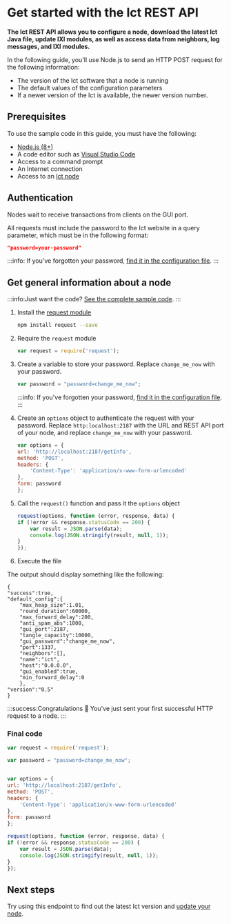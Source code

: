 # Get started with the Ict REST API

**The Ict REST API allows you to configure a node, download the latest Ict Java file, update IXI modules, as well as access data from neighbors, log messages, and IXI modules.**

In the following guide, you'll use Node.js to send an HTTP POST request for the following information:

* The version of the Ict software that a node is running
* The default values of the configuration parameters
* If a newer version of the Ict is available, the newer version number.

## Prerequisites

To use the sample code in this guide, you must have the following:

* [Node.js (8+)](https://nodejs.org/en/)
* A code editor such as [Visual Studio Code](https://code.visualstudio.com/Download)
* Access to a command prompt
* An Internet connection
* Access to an [Ict node](../how-to-guides/run-an-ict-node.md)

## Authentication

Nodes wait to receive transactions from clients on the GUI port.

All requests must include the password to the Ict website in a query parameter, which must be in the following format:

```json
"password=your-password"
```

:::info:
If you've forgotten your password, [find it in the configuration file](../references/troubleshooting.md).
:::

## Get general information about a node

:::info:Just want the code?
[See the complete sample code](#final-code).
:::

1. Install the [request module](https://github.com/request/request)

    ```bash
    npm install request --save
    ```

2. Require the `request` module

    ```js
    var request = require('request');
    ```

3. Create a variable to store your password. Replace `change_me_now` with your password.

    ```js
    var password = "password=change_me_now";
    ```

    :::info:
    If you've forgotten your password, [find it in the configuration file](../references/troubleshooting.md).
    :::

4. Create an `options` object to authenticate the request with your password. Replace `http:localhost:2187` with the URL and REST API port of your node, and replace `change_me_now` with your password.

    ```js
    var options = {
    url: 'http://localhost:2187/getInfo',
    method: 'POST',
    headers: {
        'Content-Type': 'application/x-www-form-urlencoded'
    },
    form: password
    };
    ```

5. Call the `request()` function and pass it the `options` object

    ```js
    request(options, function (error, response, data) {
    if (!error && response.statusCode == 200) {
        var result = JSON.parse(data);
        console.log(JSON.stringify(result, null, 1));
    }
    });
    ```

6. Execute the file

The output should display something like the following:

```
{
"success":true,
"default_config":{
    "max_heap_size":1.01,
    "round_duration":60000,
    "max_forward_delay":200,
    "anti_spam_abs":1000,
    "gui_port":2187,
    "tangle_capacity":10000,
    "gui_password":"change_me_now",
    "port":1337,
    "neighbors":[],
    "name":"ict",
    "host":"0.0.0.0",
    "gui_enabled":true,
    "min_forward_delay":0
    },
"version":"0.5"
}
```

:::success:Congratulations :tada:
You've just sent your first successful HTTP request to a node.
:::

### Final code

```js
var request = require('request');

var password = "password=change_me_now";


var options = {
url: 'http://localhost:2187/getInfo',
method: 'POST',
headers: {
    'Content-Type': 'application/x-www-form-urlencoded'
},
form: password
};

request(options, function (error, response, data) {
if (!error && response.statusCode == 200) {
    var result = JSON.parse(data);
    console.log(JSON.stringify(result, null, 1));
}
});
```

## Next steps

Try using this endpoint to find out the latest Ict version and [update your node](../how-to-guides/update-ict-with-api.md).
